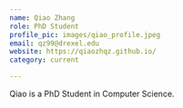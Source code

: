 ```yaml
---
name: Qiao Zhang
role: PhD Student
profile_pic: images/qiao_profile.jpeg
email: qz99@drexel.edu
website: https://qiaozhqz.github.io/
category: current

---
```


Qiao is a PhD Student in Computer Science.
